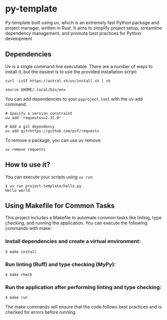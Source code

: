 # py-template

Py-template built using uv, which is an extremely fast Python package and project manager, written in Rust. It aims to simplify project setup, streamline dependency management, and promote best practices for Python development

## Dependencies

Uv is a single command line executable. There are a number of ways to install it, but the easiest is to use the provided installation script:

```<sh>
curl -LsSf https://astral.sh/uv/install.sh | sh

source $HOME/.local/bin/env
```

You can add dependencies to your `pyproject.toml` with the uv add command. 

```console
# Specify a version constraint
uv add 'requests==2.31.0'

# Add a git dependency
uv add git+https://github.com/psf/requests
```

To remove a package, you can use uv remove:

```console
uv remove requests
```

## How to use it?

You can execute your scripts using `uv run`:

```console
$ uv run project-template/hello.py 
Hello world
```

## Using Makefile for Common Tasks

This project includes a Makefile to automate common tasks like linting, type checking, and running the application. You can execute the following commands with make:

### Install dependencies and create a virtual environment:

```console
$ make install
```
### Run linting (Ruff) and type checking (MyPy):

```console
$ make check
```
### Run the application after performing linting and type checking:

```console
$ make run
```

The make commands will ensure that the code follows best practices and is checked for errors before running.

